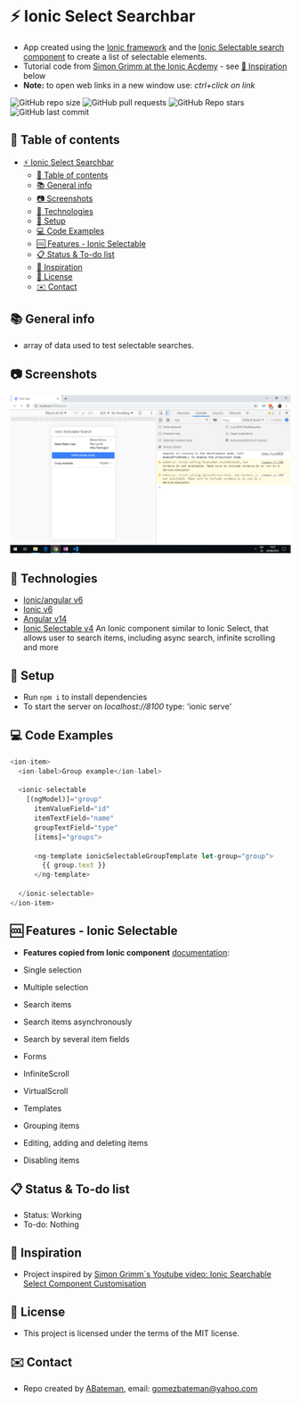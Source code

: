 # :zap: Ionic Select Searchbar

* App created using the [Ionic framework](https://ionicframework.com/docs) and the [Ionic Selectable search component](https://www.npmjs.com/package/ionic-selectable) to create a list of selectable elements.
* Tutorial code from [Simon Grimm at the Ionic Acdemy](https://www.youtube.com/channel/UCZZPgUIorPao48a1tBYSDgg) - see [:clap: Inspiration](#clap-inspiration) below
* **Note:** to open web links in a new window use: _ctrl+click on link_

![GitHub repo size](https://img.shields.io/github/repo-size/AndrewJBateman/ionic-select-searchbar?style=plastic)
![GitHub pull requests](https://img.shields.io/github/issues-pr/AndrewJBateman/ionic-select-searchbar?style=plastic)
![GitHub Repo stars](https://img.shields.io/github/stars/AndrewJBateman/ionic-select-searchbar?style=plastic)
![GitHub last commit](https://img.shields.io/github/last-commit/AndrewJBateman/ionic-select-searchbar?style=plastic)

## :page_facing_up: Table of contents

* [:zap: Ionic Select Searchbar](#zap-ionic-select-searchbar)
  * [:page_facing_up: Table of contents](#page_facing_up-table-of-contents)
  * [:books: General info](#books-general-info)
  * [:camera: Screenshots](#camera-screenshots)
  * [:signal_strength: Technologies](#signal_strength-technologies)
  * [:floppy_disk: Setup](#floppy_disk-setup)
  * [:computer: Code Examples](#computer-code-examples)
  * [:cool: Features - Ionic Selectable](#cool-features---ionic-selectable)
  * [:clipboard: Status & To-do list](#clipboard-status--to-do-list)
  * [:clap: Inspiration](#clap-inspiration)
  * [:file_folder: License](#file_folder-license)
  * [:envelope: Contact](#envelope-contact)

## :books: General info

* array of data used to test selectable searches.

## :camera: Screenshots

![image](./img/selectable_search.png)

## :signal_strength: Technologies

* [Ionic/angular v6](https://www.npmjs.com/package/@ionic/angular)
* [Ionic v6](https://ionicframework.com/)
* [Angular v14](https://angular.io/)
* [Ionic Selectable v4](https://www.npmjs.com/package/ionic-selectable) An Ionic component similar to Ionic Select, that allows user to search items, including async search, infinite scrolling and more

## :floppy_disk: Setup

* Run `npm i` to install dependencies
* To start the server on _localhost://8100_ type: 'ionic serve'

## :computer: Code Examples

```typescript
<ion-item>
  <ion-label>Group example</ion-label>

  <ionic-selectable
    [(ngModel)]="group"
      itemValueField="id"
      itemTextField="name"
      groupTextField="type"
      [items]="groups">

      <ng-template ionicSelectableGroupTemplate let-group="group">
        {{ group.text }}
      </ng-template>

  </ionic-selectable>
</ion-item>
```

## :cool: Features - Ionic Selectable

* **Features copied from Ionic component** [documentation](https://www.npmjs.com/package/ionic-selectable):

* Single selection
* Multiple selection
* Search items
* Search items asynchronously
* Search by several item fields
* Forms
* InfiniteScroll
* VirtualScroll
* Templates
* Grouping items
* Editing, adding and deleting items
* Disabling items

## :clipboard: Status & To-do list

* Status: Working
* To-do: Nothing

## :clap: Inspiration

* Project inspired by [Simon Grimm´s Youtube video: Ionic Searchable Select Component Customisation](https://www.youtube.com/watch?v=SO_AWrrmZlY)

## :file_folder: License

* This project is licensed under the terms of the MIT license.

## :envelope: Contact

* Repo created by [ABateman](https://github.com/AndrewJBateman), email: gomezbateman@yahoo.com
